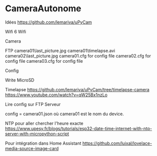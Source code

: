 # CameraAutonome

Idées
https://github.com/lemariva/uPyCam


Wifi 
6 Wifi

Camera

FTP
camera01\last_picture.jpg
camera01\timelapse.avi
camera02\last_picture.jpg
camera01.cfg for config file 
camera02.cfg for config file 
camera03.cfg for config file 



Config

Write MicroSD

Timelapse
https://github.com/lemariva/uPyCam/tree/timelapse-camera
https://www.youtube.com/watch?v=qW25Bx1nzLo

Lire config sur FTP Serveur

config =  camera01.json où camera01 est le nom du  device.

NTP pour aller chercher l'heure exacte
https://www.upesy.fr/blogs/tutorials/esp32-date-time-internet-with-ntp-server-with-micropython-script


Pour intégration dans Home Assistant
https://github.com/luixal/lovelace-media-source-image-card



